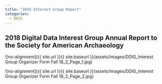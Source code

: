 ```yaml
---
title: "2018 Interest Group Report"
categories:
  - DDIG
---
```

## 2018 Digital Data Interest Group Annual Report to the Society for American Archaeology  

![no-alignment]({{ site.url }}{{ site.baseurl }}/assets/images/DDIG_Interest Group Organizer Form Fall 18_2_Page_1.jpg)  

![no-alignment]({{ site.url }}{{ site.baseurl }}/assets/images/DDIG_Interest Group Organizer Form Fall 18_2_Page_2.jpg)
